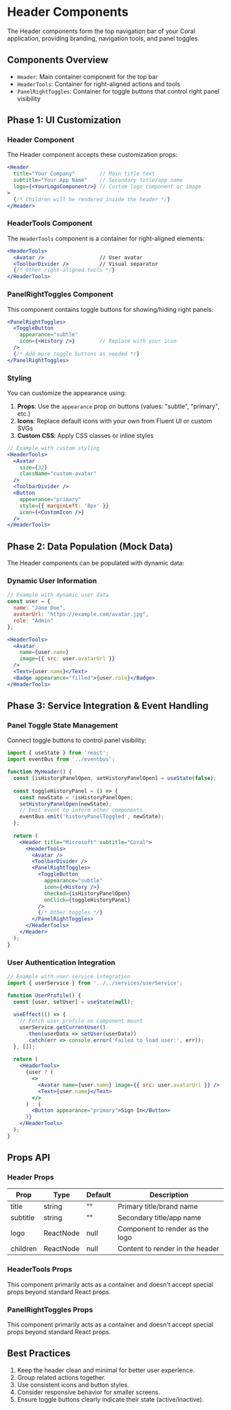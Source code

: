 # Header Components

The Header components form the top navigation bar of your Coral application, providing branding, navigation tools, and panel toggles.

## Components Overview

- `Header`: Main container component for the top bar
- `HeaderTools`: Container for right-aligned actions and tools
- `PanelRightToggles`: Container for toggle buttons that control right panel visibility

## Phase 1: UI Customization

### Header Component

The Header component accepts these customization props:

```jsx
<Header
  title="Your Company"        // Main title text
  subtitle="Your App Name"    // Secondary title/app name
  logo={<YourLogoComponent/>} // Custom logo component or image
>
  {/* Children will be rendered inside the header */}
</Header>
```

### HeaderTools Component

The `HeaderTools` component is a container for right-aligned elements:

```jsx
<HeaderTools>
  <Avatar />                  // User avatar
  <ToolbarDivider />          // Visual separator
  {/* Other right-aligned tools */}
</HeaderTools>
```

### PanelRightToggles Component

This component contains toggle buttons for showing/hiding right panels:

```jsx
<PanelRightToggles>
  <ToggleButton 
    appearance="subtle" 
    icon={<History />}        // Replace with your icon
  />
  {/* Add more toggle buttons as needed */}
</PanelRightToggles>
```

### Styling

You can customize the appearance using:

1. **Props**: Use the `appearance` prop on buttons (values: "subtle", "primary", etc.)
2. **Icons**: Replace default icons with your own from Fluent UI or custom SVGs
3. **Custom CSS**: Apply CSS classes or inline styles

```jsx
// Example with custom styling
<HeaderTools>
  <Avatar 
    size={32} 
    className="custom-avatar" 
  />
  <ToolbarDivider />
  <Button 
    appearance="primary"
    style={{ marginLeft: '8px' }} 
    icon={<CustomIcon />}
  />
</HeaderTools>
```

## Phase 2: Data Population (Mock Data)

The Header components can be populated with dynamic data:

### Dynamic User Information

```jsx
// Example with dynamic user data
const user = {
  name: "Jane Doe",
  avatarUrl: "https://example.com/avatar.jpg",
  role: "Admin"
};

<HeaderTools>
  <Avatar 
    name={user.name}
    image={{ src: user.avatarUrl }}
  />
  <Text>{user.name}</Text>
  <Badge appearance="filled">{user.role}</Badge>
</HeaderTools>
```

## Phase 3: Service Integration & Event Handling

### Panel Toggle State Management

Connect toggle buttons to control panel visibility:

```jsx
import { useState } from 'react';
import eventBus from '../eventbus';

function MyHeader() {
  const [isHistoryPanelOpen, setHistoryPanelOpen] = useState(false);
  
  const toggleHistoryPanel = () => {
    const newState = !isHistoryPanelOpen;
    setHistoryPanelOpen(newState);
    // Emit event to inform other components
    eventBus.emit('historyPanelToggled', newState);
  };
  
  return (
    <Header title="Microsoft" subtitle="Coral">
      <HeaderTools>
        <Avatar />
        <ToolbarDivider />
        <PanelRightToggles>
          <ToggleButton 
            appearance="subtle" 
            icon={<History />}
            checked={isHistoryPanelOpen}
            onClick={toggleHistoryPanel}
          />
          {/* Other toggles */}
        </PanelRightToggles>
      </HeaderTools>
    </Header>
  );
}
```

### User Authentication Integration

```jsx
// Example with user service integration
import { userService } from '../../services/userService';

function UserProfile() {
  const [user, setUser] = useState(null);
  
  useEffect(() => {
    // Fetch user profile on component mount
    userService.getCurrentUser()
      .then(userData => setUser(userData))
      .catch(err => console.error('Failed to load user:', err));
  }, []);
  
  return (
    <HeaderTools>
      {user ? (
        <>
          <Avatar name={user.name} image={{ src: user.avatarUrl }} />
          <Text>{user.name}</Text>
        </>
      ) : (
        <Button appearance="primary">Sign In</Button>
      )}
    </HeaderTools>
  );
}
```

## Props API

### Header Props

| Prop | Type | Default | Description |
|------|------|---------|-------------|
| title | string | "" | Primary title/brand name |
| subtitle | string | "" | Secondary title/app name |
| logo | ReactNode | null | Component to render as the logo |
| children | ReactNode | null | Content to render in the header |

### HeaderTools Props

This component primarily acts as a container and doesn't accept special props beyond standard React props.

### PanelRightToggles Props

This component primarily acts as a container and doesn't accept special props beyond standard React props.

## Best Practices

1. Keep the header clean and minimal for better user experience.
2. Group related actions together.
3. Use consistent icons and button styles.
4. Consider responsive behavior for smaller screens.
5. Ensure toggle buttons clearly indicate their state (active/inactive). 